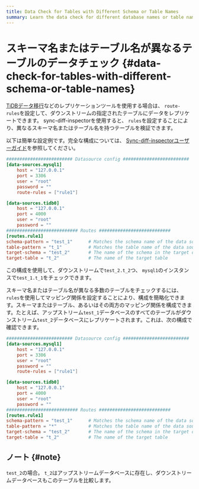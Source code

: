 ```yaml
---
title: Data Check for Tables with Different Schema or Table Names
summary: Learn the data check for different database names or table names.
---
```


# スキーマ名またはテーブル名が異なるテーブルのデータチェック {#data-check-for-tables-with-different-schema-or-table-names}

[TiDBデータ移行](/dm/dm-overview.md)などのレプリケーションツールを使用する場合は、 `route-rules`を設定して、ダウンストリームの指定されたテーブルにデータをレプリケートできます。 sync-diff-inspectorを使用すると、 `rules`を設定することにより、異なるスキーマ名またはテーブル名を持つテーブルを検証できます。

以下は簡単な設定例です。完全な構成については、 [Sync-diff-inspectorユーザーガイド](/sync-diff-inspector/sync-diff-inspector-overview.md)を参照してください。

```toml
######################### Datasource config #########################
[data-sources.mysql1]
    host = "127.0.0.1"
    port = 3306
    user = "root"
    password = ""
    route-rules = ["rule1"]

[data-sources.tidb0]
    host = "127.0.0.1"
    port = 4000
    user = "root"
    password = ""
########################### Routes ###########################
[routes.rule1]
schema-pattern = "test_1"      # Matches the schema name of the data source. Supports the wildcards "*" and "?"
table-pattern = "t_1"          # Matches the table name of the data source. Supports the wildcards "*" and "?"
target-schema = "test_2"       # The name of the schema in the target database
target-table = "t_2"           # The name of the target table
```

この構成を使用して、ダウンストリームで`test_2.t_2`つ、 `mysql1`のインスタンスで`test_1.t_1`をチェックできます。

スキーマ名またはテーブル名が異なる多数のテーブルをチェックするには、 `rules`を使用してマッピング関係を設定することにより、構成を簡略化できます。スキーマまたはテーブル、あるいはその両方のマッピング関係を構成できます。たとえば、アップストリーム`test_1`データベースのすべてのテーブルがダウンストリーム`test_2`データベースにレプリケートされます。これは、次の構成で確認できます。

```toml
######################### Datasource config #########################
[data-sources.mysql1]
    host = "127.0.0.1"
    port = 3306
    user = "root"
    password = ""
    route-rules = ["rule1"]

[data-sources.tidb0]
    host = "127.0.0.1"
    port = 4000
    user = "root"
    password = ""
########################### Routes ###########################
[routes.rule1]
schema-pattern = "test_1"      # Matches the schema name of the data source. Supports the wildcards "*" and "?"
table-pattern = "*"            # Matches the table name of the data source. Supports the wildcards "*" and "?"
target-schema = "test_2"       # The name of the schema in the target database
target-table = "t_2"           # The name of the target table
```

## ノート {#note}

`test_2`の場合。 `t_2`はアップストリームデータベースに存在し、ダウンストリームデータベースもこのテーブルを比較します。
